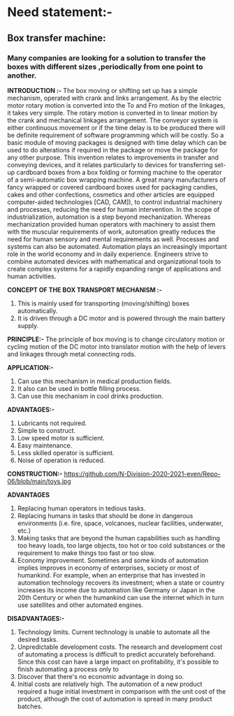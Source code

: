 # Need statement:-
## Box transfer machine:
### Many companies are looking for a solution to transfer the boxes with different sizes ,periodically from one point to another.
**INTRODUCTION :-**
The box moving or shifting set up has a simple mechanism, operated with crank and links arrangement. As by the electric motor rotary motion is converted into the To and Fro motion of the linkages, it takes very simple. The rotary motion is converted in to linear motion by the crank and mechanical linkages arrangement. The conveyor system is either continuous movement or if the time delay is to be produced there will be definite requirement of software programming which will be costly. So a basic module of moving packages is designed with time delay which can be used to do alterations if required in the package or move the package for any other purpose. This invention relates to improvements in transfer and conveying devices, and it relates particularly to devices for transferring set-up cardboard boxes from a box folding or forming machine to the operator of a semi-automatic box wrapping machine. A great many manufacturers of fancy wrapped or covered cardboard boxes used for packaging candies, cakes and other confections, cosmetics and other articles are equipped computer-aided technologies [CAD, CAM]), to control industrial machinery and processes, reducing the need for human intervention. In the scope of industrialization, automation is a step beyond mechanization. Whereas mechanization provided human operators with machinery to assist them with the muscular requirements of work, automation greatly reduces the need for human sensory and mental requirements as well. Processes and systems can also be automated. Automation plays an increasingly important role in the world economy and in daily experience. Engineers strive to combine automated devices with mathematical and organizational tools to create complex systems for a rapidly expanding range of applications and human activities.

**CONCEPT OF THE BOX TRANSPORT MECHANISM :-**
1) This is mainly used for transporting (moving/shifting) boxes automatically.
2) It is driven through a DC motor and is powered through the main battery supply.

**PRINCIPLE:-** The principle of box moving is to change circulatory motion or cycling motion of the DC motor into translator motion with the help of levers and linkages through metal connecting rods.

**APPLICATION:-**
1) Can use this mechanism in medical production fields.
2) It also can be used in bottle filling process.
3) Can use this mechanism in cool drinks production.

**ADVANTAGES:-**
1) Lubricants not required.
2) Simple to construct.
3) Low speed motor is sufficient.
4) Easy maintenance.
5) Less skilled operator is sufficient.
6) Noise of operation is reduced.

**CONSTRUCTION:-**
https://github.com/N-Division-2020-2021-even/Repo-06/blob/main/toys.jpg

**ADVANTAGES**
  1) Replacing human operators in tedious tasks.
2) Replacing humans in tasks that should be done in dangerous environments (i.e. fire, space, volcanoes, nuclear
facilities, underwater, etc.)
3) Making tasks that are beyond the human capabilities such as handling too heavy loads, too large objects, too hot
or too cold substances or the requirement to make things too fast or too slow.
4) Economy improvement. Sometimes and some kinds of automation implies improves in economy of enterprises,
society or most of humankind. For example, when an enterprise that has invested in automation technology
recovers its investment; when a state or country increases its income due to automation like Germany or Japan
in the 20th Century or when the humankind can use the internet which in turn use satellites and other automated
engines.

**DISADVANTAGES:-**

1) Technology limits. Current technology is unable to automate all the desired tasks.
2) Unpredictable development costs. The research and development cost of automating a process is difficult to
predict accurately beforehand. Since this cost can have a large impact on profitability, it's possible to finish
automating a process only to
3) Discover that there's no economic advantage in doing so.
4) Initial costs are relatively high. The automation of a new product required a huge initial investment in
comparison with the unit cost of the product, although the cost of automation is spread in many product batches.
